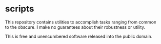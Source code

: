 scripts
=======

This repository contains utilities to accomplish tasks ranging from common to the obscure.  I make no guarantees about their robustness or utility.

This is free and unencumbered software released into the public domain.
